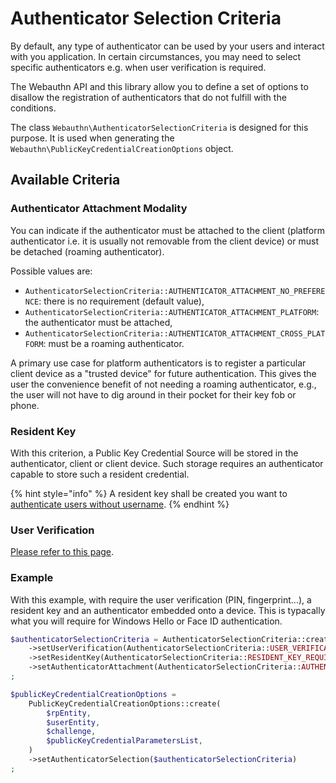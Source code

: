 # Authenticator Selection Criteria

By default, any type of authenticator can be used by your users and interact with you application. In certain circumstances, you may need to select specific authenticators e.g. when user verification is required.

The Webauthn API and this library allow you to define a set of options to disallow the registration of authenticators that do not fulfill with the conditions.

The class `Webauthn\AuthenticatorSelectionCriteria` is designed for this purpose. It is used when generating the `Webauthn\PublicKeyCredentialCreationOptions` object.

## Available Criteria

### Authenticator Attachment Modality

You can indicate if the authenticator must be attached to the client (platform authenticator i.e. it is usually not removable from the client device) or must be detached (roaming authenticator).

Possible values are:

* `AuthenticatorSelectionCriteria::AUTHENTICATOR_ATTACHMENT_NO_PREFERENCE`: there is no requirement (default value),
* `AuthenticatorSelectionCriteria::AUTHENTICATOR_ATTACHMENT_PLATFORM`: the authenticator must be attached,
* `AuthenticatorSelectionCriteria::AUTHENTICATOR_ATTACHMENT_CROSS_PLATFORM`: must be a roaming authenticator.

A primary use case for platform authenticators is to register a particular client device as a "trusted device" for future authentication. This gives the user the convenience benefit of not needing a roaming authenticator, e.g., the user will not have to dig around in their pocket for their key fob or phone.

### Resident Key

With this criterion, a Public Key Credential Source will be stored in the authenticator, client or client device. Such storage requires an authenticator capable to store such a resident credential.

{% hint style="info" %}
A resident key shall be created you want to [authenticate users without username](authentication-without-username.md).
{% endhint %}

### User Verification

[Please refer to this page](../pure-php/advanced-behaviours/user-verification.md).

### Example

With this example, with require the user verification (PIN, fingerprint...), a resident key and an authenticator embedded onto a device. This is typacally what you will require for Windows Hello or Face ID authentication.

```php
$authenticatorSelectionCriteria = AuthenticatorSelectionCriteria::create()
    ->setUserVerification(AuthenticatorSelectionCriteria::USER_VERIFICATION_REQUIREMENT_REQUIRED)
    ->setResidentKey(AuthenticatorSelectionCriteria::RESIDENT_KEY_REQUIREMENT_REQUIRED)
    ->setAuthenticatorAttachment(AuthenticatorSelectionCriteria::AUTHENTICATOR_ATTACHMENT_PLATFORM)
;

$publicKeyCredentialCreationOptions =
    PublicKeyCredentialCreationOptions::create(
        $rpEntity,
        $userEntity,
        $challenge,
        $publicKeyCredentialParametersList,
    )
    ->setAuthenticatorSelection($authenticatorSelectionCriteria)
;
```
